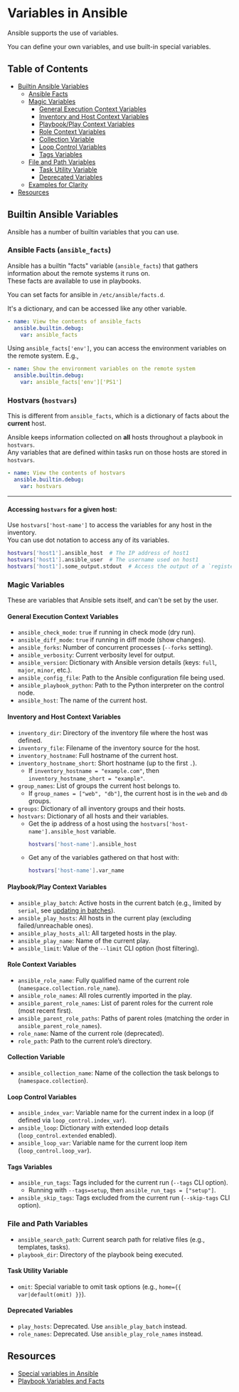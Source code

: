 # Variables in Ansible

Ansible supports the use of variables.  

You can define your own variables, and use built-in special variables.  


## Table of Contents
* [Builtin Ansible Variables](#builtin-ansible-variables) 
    * [Ansible Facts](#ansible-facts) 
    * [Magic Variables](#magic-variables) 
        * [General Execution Context Variables](#general-execution-context-variables) 
        * [Inventory and Host Context Variables](#inventory-and-host-context-variables) 
        * [Playbook/Play Context Variables](#playbookplay-context-variables) 
        * [Role Context Variables](#role-context-variables) 
        * [Collection Variable](#collection-variable) 
        * [Loop Control Variables](#loop-control-variables) 
        * [Tags Variables](#tags-variables) 
    * [File and Path Variables](#file-and-path-variables) 
        * [Task Utility Variable](#task-utility-variable) 
        * [Deprecated Variables](#deprecated-variables) 
    * [Examples for Clarity](#examples-for-clarity) 
* [Resources](#resources) 


## Builtin Ansible Variables
Ansible has a number of builtin variables that you can use.  


### Ansible Facts (`ansible_facts`)
Ansible has a builtin "facts" variable (`ansible_facts`) that gathers information about the remote
systems it runs on.  
These facts are available to use in playbooks.  

You can set facts for ansible in `/etc/ansible/facts.d`.  

It's a dictionary, and can be accessed like any other variable.  
```yaml
- name: View the contents of ansible_facts
  ansible.builtin.debug:
    var: ansible_facts
```

Using `ansible_facts['env']`, you can access the environment variables on the remote
system. 
E.g.,
```yaml
- name: Show the environment variables on the remote system
  ansible.builtin.debug:
    var: ansible_facts['env']['PS1']
```

### Hostvars (`hostvars`)

This is different from `ansible_facts`, which is a dictionary of facts about the
**current** host.  

Ansible keeps information collected on **all** hosts throughout a playbook in `hostvars`.  
Any variables that are defined within tasks run on those hosts are stored in `hostvars`.  

```yaml
- name: View the contents of hostvars
  ansible.builtin.debug:
    var: hostvars
```

---
#### Accessing `hostvars` for a given host:
Use `hostvars['host-name']` to access the variables for any host in the inventory.  
You can use dot notation to access any of its variables.  
```bash
hostvars['host1'].ansible_host  # The IP address of host1
hostvars['host1'].ansible_user  # The username used on host1
hostvars['host1'].some_output.stdout  # Access the output of a `register`ed task on host1
```


### Magic Variables
These are variables that Ansible sets itself, and can't be set by the user.  


#### General Execution Context Variables
* `ansible_check_mode`: `true` if running in check mode (dry run).
* `ansible_diff_mode`: `true` if running in diff mode (show changes).
* `ansible_forks`: Number of concurrent processes (`--forks` setting).
* `ansible_verbosity`: Current verbosity level for output.
* `ansible_version`: Dictionary with Ansible version details (keys: `full`, `major`, `minor`, etc.).
* `ansible_config_file`: Path to the Ansible configuration file being used.
* `ansible_playbook_python`: Path to the Python interpreter on the control node.
* `ansible_host`: The name of the current host.  

#### Inventory and Host Context Variables
* `inventory_dir`: Directory of the inventory file where the host was defined.
* `inventory_file`: Filename of the inventory source for the host.
* `inventory_hostname`: Full hostname of the current host.
* `inventory_hostname_short`: Short hostname (up to the first `.`).
    * If `inventory_hostname = "example.com"`, then `inventory_hostname_short = "example"`.
* `group_names`: List of groups the current host belongs to.
    * If `group_names = ["web", "db"]`, the current host is in the `web` and `db` groups.
* `groups`: Dictionary of all inventory groups and their hosts.
* `hostvars`: Dictionary of all hosts and their variables.
    * Get the ip address of a host using the `hostvars['host-name'].ansible_host` variable.  
      ```bash
      hostvars['host-name'].ansible_host
      ```
    * Get any of the variables gathered on that host with:
      ```bash
      hostvars['host-name'].var_name
      ```


#### Playbook/Play Context Variables
* `ansible_play_batch`: Active hosts in the current batch (e.g., limited by `serial`, see [updating in batches](./ansible.md#updating-in-batches-serial)).
* `ansible_play_hosts`: All hosts in the current play (excluding failed/unreachable ones).
* `ansible_play_hosts_all`: All targeted hosts in the play.
* `ansible_play_name`: Name of the current play.
* `ansible_limit`: Value of the `--limit` CLI option (host filtering).


#### Role Context Variables
* `ansible_role_name`: Fully qualified name of the current role (`namespace.collection.role_name`).
* `ansible_role_names`: All roles currently imported in the play.
* `ansible_parent_role_names`: List of parent roles for the current role (most recent first).
* `ansible_parent_role_paths`: Paths of parent roles (matching the order in `ansible_parent_role_names`).
* `role_name`: Name of the current role (deprecated).
* `role_path`: Path to the current role’s directory.


#### Collection Variable
* `ansible_collection_name`: Name of the collection the task belongs to (`namespace.collection`).


#### Loop Control Variables
* `ansible_index_var`: Variable name for the current index in a loop (if defined via `loop_control.index_var`).
* `ansible_loop`: Dictionary with extended loop details (`loop_control.extended` enabled).
* `ansible_loop_var`: Variable name for the current loop item (`loop_control.loop_var`).


#### Tags Variables
* `ansible_run_tags`: Tags included for the current run (`--tags` CLI option).
    * Running with `--tags=setup`, then `ansible_run_tags = ["setup"]`.
* `ansible_skip_tags`: Tags excluded from the current run (`--skip-tags` CLI option).


### File and Path Variables
* `ansible_search_path`: Current search path for relative files (e.g., templates, tasks).
* `playbook_dir`: Directory of the playbook being executed.


#### Task Utility Variable
* `omit`: Special variable to omit task options (e.g., `home={{ var|default(omit) }}`).


#### Deprecated Variables
* `play_hosts`: Deprecated. Use `ansible_play_batch` instead.
* `role_names`: Deprecated. Use `ansible_play_role_names` instead.



## Resources
* [Special variables in Ansible](https://docs.ansible.com/ansible/latest/reference_appendices/special_variables.html#special-variables)
* [Playbook Variables and Facts](https://docs.ansible.com/ansible/latest/playbook_guide/playbooks_vars_facts.html)
